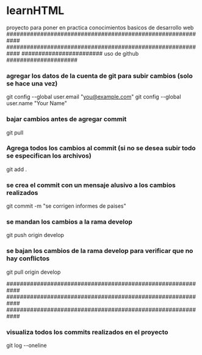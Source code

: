 # learnHTML
proyecto para poner en practica conocimientos basicos de desarrollo web
############################################################
############################################################
######################## uso de github #####################
### agregar los datos de la cuenta de git para subir cambios (solo se hace una vez)
git config --global user.email "you@example.com"
git config --global user.name "Your Name"
### bajar cambios antes de agregar commit
git pull
### Agrega todos los cambios al commit (si no se desea subir todo se especifican los archivos)
git add .
### se crea el commit con un mensaje alusivo a los cambios realizados
git commit -m "se corrigen informes de paises"
### se mandan los cambios a la rama develop
git push origin develop
### se bajan los cambios de la rama develop para verificar que no hay conflictos
git pull origin develop


############################################################
############################################################
############################################################
### visualiza todos los commits realizados en el proyecto
git log --oneline


